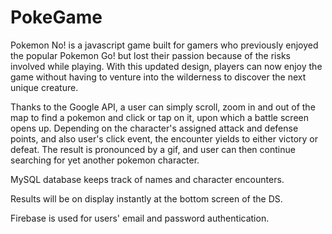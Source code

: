 # PokeGame

Pokemon No! is a javascript game built for gamers who previously enjoyed the popular Pokemon Go! but lost their passion because of the risks involved while playing. With this updated design, players can now enjoy the game without having to venture into the wilderness to discover the next unique creature.

Thanks to the Google API, a user can simply scroll, zoom in and out of the map to find a pokemon and click or tap on it, upon which a battle screen opens up. Depending on the character's assigned attack and defense points, and also user's click event, the encounter yields to either victory or defeat. The result is pronounced by a gif, and user can then continue searching for yet another pokemon character. 

MySQL database keeps track of names and character encounters. 

Results will be on display instantly at the bottom screen of the DS.

Firebase is used for users' email and password authentication.

